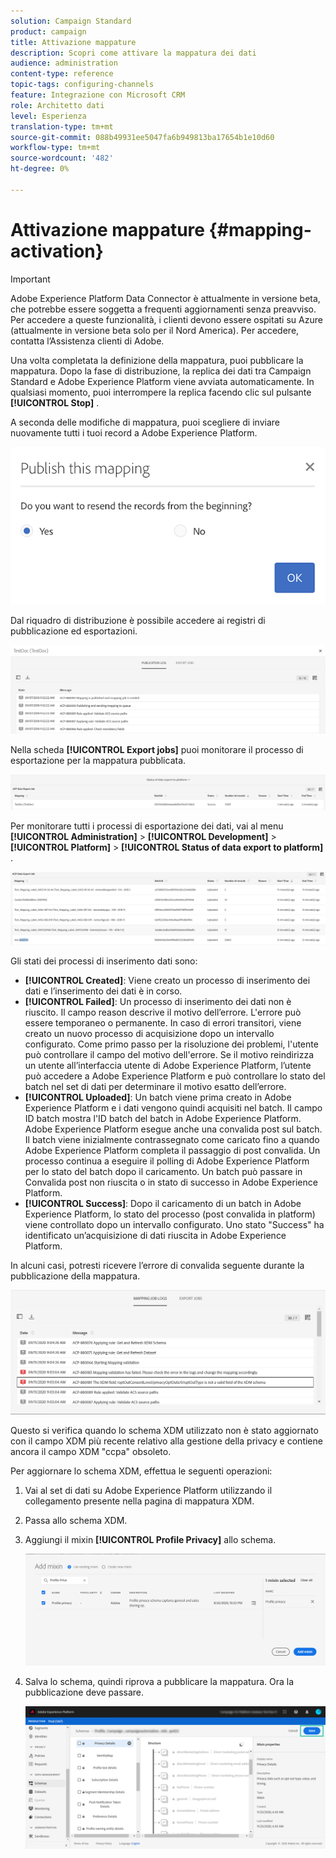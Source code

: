 ```yaml
---
solution: Campaign Standard
product: campaign
title: Attivazione mappature
description: Scopri come attivare la mappatura dei dati
audience: administration
content-type: reference
topic-tags: configuring-channels
feature: Integrazione con Microsoft CRM
role: Architetto dati
level: Esperienza
translation-type: tm+mt
source-git-commit: 088b49931ee5047fa6b949813ba17654b1e10d60
workflow-type: tm+mt
source-wordcount: '482'
ht-degree: 0%

---
```



# Attivazione mappature {#mapping-activation}

>[!IMPORTANT]
>
>Adobe Experience Platform Data Connector è attualmente in versione beta, che potrebbe essere soggetta a frequenti aggiornamenti senza preavviso. Per accedere a queste funzionalità, i clienti devono essere ospitati su Azure (attualmente in versione beta solo per il Nord America). Per accedere, contatta l’Assistenza clienti di Adobe.

Una volta completata la definizione della mappatura, puoi pubblicare la mappatura. Dopo la fase di distribuzione, la replica dei dati tra Campaign Standard e Adobe Experience Platform viene avviata automaticamente. In qualsiasi momento, puoi interrompere la replica facendo clic sul pulsante **[!UICONTROL Stop]** .

A seconda delle modifiche di mappatura, puoi scegliere di inviare nuovamente tutti i tuoi record a Adobe Experience Platform.

![](assets/aep_publishmapping.png)

Dal riquadro di distribuzione è possibile accedere ai registri di pubblicazione ed esportazioni.

![](assets/aep_publog.png)

Nella scheda **[!UICONTROL Export jobs]** puoi monitorare il processo di esportazione per la mappatura pubblicata.

![](assets/aep_jobstatus.png)

Per monitorare tutti i processi di esportazione dei dati, vai al menu **[!UICONTROL Administration]** > **[!UICONTROL Development]** > **[!UICONTROL Platform]** > **[!UICONTROL Status of data export to platform]** .

![](assets/aep_statusmapping.png)

Gli stati dei processi di inserimento dati sono:

* **[!UICONTROL Created]**: Viene creato un processo di inserimento dei dati e l’inserimento dei dati è in corso.
* **[!UICONTROL Failed]**: Un processo di inserimento dei dati non è riuscito. Il campo reason descrive il motivo dell’errore. L&#39;errore può essere temporaneo o permanente. In caso di errori transitori, viene creato un nuovo processo di acquisizione dopo un intervallo configurato. Come primo passo per la risoluzione dei problemi, l&#39;utente può controllare il campo del motivo dell&#39;errore. Se il motivo reindirizza un utente all’interfaccia utente di Adobe Experience Platform, l’utente può accedere a Adobe Experience Platform e può controllare lo stato del batch nel set di dati per determinare il motivo esatto dell’errore.
* **[!UICONTROL Uploaded]**: Un batch viene prima creato in Adobe Experience Platform e i dati vengono quindi acquisiti nel batch. Il campo ID batch mostra l&#39;ID batch del batch in Adobe Experience Platform. Adobe Experience Platform esegue anche una convalida post sul batch. Il batch viene inizialmente contrassegnato come caricato fino a quando Adobe Experience Platform completa il passaggio di post convalida. Un processo continua a eseguire il polling di Adobe Experience Platform per lo stato del batch dopo il caricamento. Un batch può passare in Convalida post non riuscita o in stato di successo in Adobe Experience Platform.
* **[!UICONTROL Success]**: Dopo il caricamento di un batch in Adobe Experience Platform, lo stato del processo (post convalida in platform) viene controllato dopo un intervallo configurato. Uno stato &quot;Success&quot; ha identificato un’acquisizione di dati riuscita in Adobe Experience Platform.

In alcuni casi, potresti ricevere l’errore di convalida seguente durante la pubblicazione della mappatura.

![](assets/aep_datamapping_ccpa.png)

Questo si verifica quando lo schema XDM utilizzato non è stato aggiornato con il campo XDM più recente relativo alla gestione della privacy e contiene ancora il campo XDM &quot;ccpa&quot; obsoleto.

Per aggiornare lo schema XDM, effettua le seguenti operazioni:

1. Vai al set di dati su Adobe Experience Platform utilizzando il collegamento presente nella pagina di mappatura XDM.

1. Passa allo schema XDM.

1. Aggiungi il mixin **[!UICONTROL Profile Privacy]** allo schema.

   ![](assets/aep_datamapping_privacyfield.png)

1. Salva lo schema, quindi riprova a pubblicare la mappatura. Ora la pubblicazione deve passare.

   ![](assets/aep_save_mapping.png)
